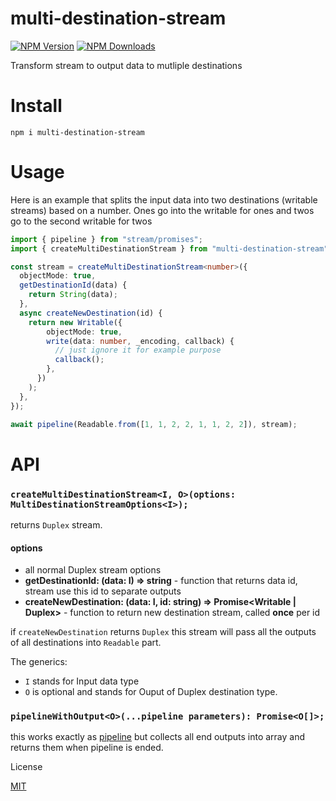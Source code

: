 # multi-destination-stream

[![NPM Version](https://img.shields.io/npm/v/multi-destination-stream.svg?style=flat-square)](https://www.npmjs.com/package/multi-destination-stream)
[![NPM Downloads](https://img.shields.io/npm/dt/multi-destination-stream.svg?style=flat-square)](https://www.npmjs.com/package/multi-destination-stream)

Transform stream to output data to mutliple destinations

# Install

`npm i multi-destination-stream`

# Usage

Here is an example that splits the input data into two destinations (writable streams) based on a number. Ones go into the writable for ones and twos go to the second writable for twos

```ts
import { pipeline } from "stream/promises";
import { createMultiDestinationStream } from "multi-destination-stream";

const stream = createMultiDestinationStream<number>({
  objectMode: true,
  getDestinationId(data) {
    return String(data);
  },
  async createNewDestination(id) {
    return new Writable({
        objectMode: true,
        write(data: number, _encoding, callback) {
          // just ignore it for example purpose
          callback();
        },
      })
    );
  },
});

await pipeline(Readable.from([1, 1, 2, 2, 1, 1, 2, 2]), stream);
```

# API

### `createMultiDestinationStream<I, O>(options: MultiDestinationStreamOptions<I>);`

returns `Duplex` stream.

#### options

- all normal Duplex stream options
- **getDestinationId: (data: I) => string** - function that returns data id, stream use this id to separate outputs
- **createNewDestination: (data: I, id: string) => Promise<Writable | Duplex>** - function to return new destination stream, called **once** per id

if `createNewDestination` returns `Duplex` this stream will pass all the outputs of all destinations into `Readable` part.

The generics:

- `I` stands for Input data type
- `O` is optional and stands for Ouput of Duplex destination type.

### `pipelineWithOutput<O>(...pipeline parameters): Promise<O[]>;`

this works exactly as [pipeline](https://nodejs.org/api/stream.html#streampipelinestreams-options) but collects all end outputs into array and returns them when pipeline is ended.

License

[MIT](LICENSE)
